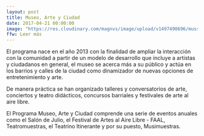 ```yaml
---
layout: post
title: Museo, Arte y Ciudad
date: 2017-04-21 00:00:00
image: "https://res.cloudinary.com/magnvs/image/upload/v1497490696/muss-02_uqleab.jpg"
ffw: Leer más
---
```


El programa nace en el año 2013 con la finalidad de ampliar la interacción con la comunidad a partir de un modelo de desarrollo que incluye a artistas y ciudadanos en general, el museo se acerca más a su público y actúa en los barrios y calles de la ciudad como dinamizador de nuevas opciones de entretenimiento y arte.

De manera práctica se han organizado talleres y conversatorios de arte, conciertos y teatro didácticos, concursos barriales y festivales de arte al aire libre.

El Programa Museo, Arte y Ciudad comprende una serie de eventos anuales como el Salón de Julio, el Festival de Artes al Aire Libre - FAAL, Teatromuestras, el Teatrino Itinerante y por su puesto, Musimuestras.
